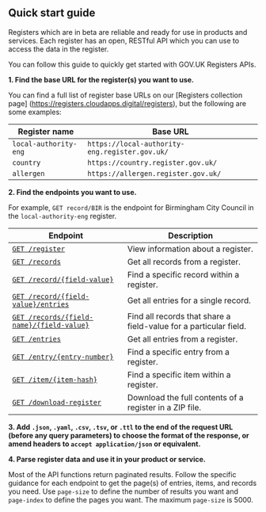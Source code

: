 ## Quick start guide

Registers which are in beta are reliable and ready for use in products and services. Each register has an open, RESTful API which you can use to access the data in the register. 

You can follow this guide to quickly get started with GOV.UK Registers APIs. 

**1. Find the base URL for the register(s) you want to use.** 

You can find a full list of register base URLs on our [Registers collection page] (https://registers.cloudapps.digital/registers), but the following are some examples:

| Register name | Base URL |
|----------|----------|
| `local-authority-eng`     | `https://local-authority-eng.register.gov.uk/`|
| `country` | `https://country.register.gov.uk/` |
| `allergen`  | `https://allergen.register.gov.uk/` |

**2. Find the endpoints you want to use.**

For example, `GET record/BIR` is the endpoint for Birmingham City Council in the `local-authority-eng` register.

| Endpoint | Description |
|----------|----------|
| [`GET /register`](#get-register)     | View information about a register. |
| [`GET /records`](#get-records) | Get all records from a register. |
| [`GET /record/{field-value}`](#get-record-field-value)  | Find a specific record within a register. |
| [`GET /record/{field-value}/entries`](#get-record-field-value-entries)  | Get all entries for a single record. |
| [`GET /records/{field-name}/{field-value}`](#get-records-field-name-field-value) | Find all records that share a field-value for a particular field. |
| [`GET /entries`](#get-entries)  | Get all entries from a register. |
| [`GET /entry/{entry-number}`](#get-entry-entry-number)     | Find a specific entry from a register. |
| [`GET /item/{item-hash}`](#get-item-item-hash) | Find a specific item within a register. |
| [`GET /download-register`](#get-download-register)  | Download the full contents of a register in a ZIP file. |

**3. Add `.json`, `.yaml`, `.csv`, `.tsv`, or `.ttl` to the end of the request URL (before any query parameters) to choose the format of the response, or amend headers to `accept application/json` or equivalent.**

**4. Parse register data and use it in your product or service.**

Most of the API functions return paginated results. Follow the specific guidance for each endpoint to get the page(s) of entries, items, and records you need. Use `page-size` to define the number of results you want and `page-index` to define the pages you want. The maximum `page-size` is 5000.
